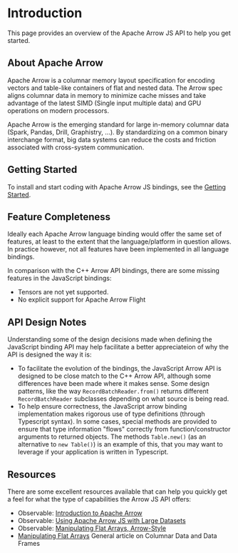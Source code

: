 # Introduction

This page provides an overview of the Apache Arrow JS API to help you get started.


## About Apache Arrow

Apache Arrow is a columnar memory layout specification for encoding vectors and table-like containers of flat and nested data. The Arrow spec aligns columnar data in memory to minimize cache misses and take advantage of the latest SIMD (Single input multiple data) and GPU operations on modern processors.

Apache Arrow is the emerging standard for large in-memory columnar data (Spark, Pandas, Drill, Graphistry, ...). By standardizing on a common binary interchange format, big data systems can reduce the costs and friction associated with cross-system communication.


## Getting Started

To install and start coding with Apache Arrow JS bindings, see the [Getting Started](docs-arrow/developers-guide/getting-started.md).


## Feature Completeness

Ideally each Apache Arrow language binding would offer the same set of features, at least to the extent that the language/platform in question allows. In practice however, not all features have been implemented in all language bindings.

In comparison with the C++ Arrow API bindings, there are some missing features in the JavaScript bindings:

- Tensors are not yet supported.
- No explicit support for Apache Arrow Flight


## API Design Notes

Understanding some of the design decisions made when defining the JavaScript binding API may help facilitate a better appreciateion of why the API is designed the way it is:

- To facilitate the evolution of the bindings, the JavaScript Arrow API is designed to be close match to the C++ Arrow API, although some differences have been made where it makes sense. Some design patterns, like the way `RecordBatchReader.from()` returns different `RecordBatchReader` subclasses depending on what source is being read.
- To help ensure correctness, the JavaScript arrow binding implementation makes rigorous use of type definitions (through Typescript syntax). In some cases, special methods are provided to ensure that type information "flows" correctly from function/constructor arguments to returned objects. The methods `Table.new()` (as an alternative to `new Table()`) is an example of this, that you may want to leverage if your application is written in Typescript.


## Resources

There are some excellent resources available that can help you quickly get a feel for what the type of capabilities the Arrow JS API offers:

* Observable: [Introduction to Apache Arrow](https://observablehq.com/@theneuralbit/introduction-to-apache-arrow)
* Observable: [Using Apache Arrow JS with Large Datasets](https://observablehq.com/@theneuralbit/using-apache-arrow-js-with-large-datasets)
* Observable: [Manipulating Flat Arrays, Arrow-Style](https://observablehq.com/@lmeyerov/manipulating-flat-arrays-arrow-style)
* [Manipulating Flat Arrays](https://observablehq.com/@mbostock/manipulating-flat-arrays) General article on Columnar Data and Data Frames


